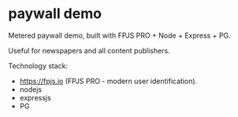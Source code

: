 # paywall demo
Metered paywall demo, built with FPJS PRO + Node + Express + PG. 

Useful for newspapers and all content publishers.

Technology stack:

* https://fpjs.io (FPJS PRO - modern user identification).
* nodejs
* expressjs
* PG
